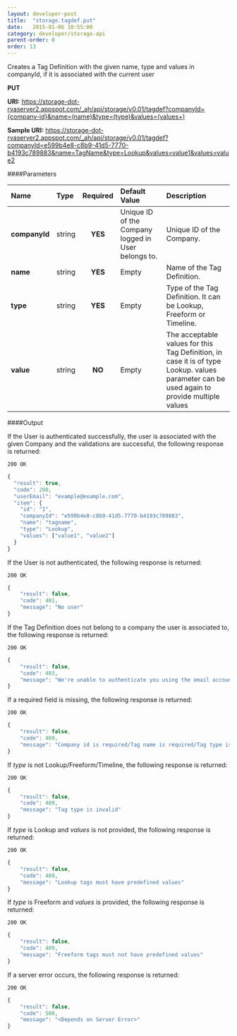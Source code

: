 ```yaml
---
layout: developer-post
title:  "storage.tagdef.put"
date:   2015-01-06 10:55:00
category: developer/storage-api
parent-order: 0
order: 13
---
```


Creates a Tag Definition with the given name, type and values in companyId, if it is associated with the current user

**PUT**

**URI:** https://storage-dot-rvaserver2.appspot.com/_ah/api/storage/v0.01/tagdef?companyId={company-id}&name=(name)&type=(type)&values=(values+)

**Sample URI:** https://storage-dot-rvaserver2.appspot.com/_ah/api/storage/v0.01/tagdef?companyId=e599b4e8-c8b9-41d5-7770-b4193c789883&name=TagName&type=Lookup&values=value1&values=value2

####Parameters

| Name    | Type   | Required | Default Value | Description |
|:--------|:-------|:--------:|:--------------|:------------|
| **companyId**  | string |  **YES**  | Unique ID of the Company logged in User belongs to. | Unique ID of the Company. |
| **name**  | string |  **YES**  | Empty | Name of the Tag Definition. |
| **type**  | string |  **YES**  | Empty | Type of the Tag Definition. It can be Lookup, Freeform or Timeline. |
| **value**  | string |  **NO**  | Empty | The acceptable values for this Tag Definition, in case it is of type Lookup. values parameter can be used again to provide multiple values |

####Output

If the User is authenticated successfully, the user is associated with the given Company and the validations are successful, the following response is returned:

```200 OK```

```javascript
{
  "result": true,
  "code": 200,
  "userEmail": "example@example.com",
  "item": {
    "id": "1",
    "companyId": "e599b4e8-c8b9-41d5-7770-b4193c789883",
    "name": "tagname",
    "type": "Lookup",
    "values": ["value1", "value2"]
  }
}

```

If the User is not authenticated, the following response is returned:

```200 OK```

```javascript
{
    "result": false,
    "code": 401,
    "message": "No user"
}
```

If the Tag Definition does not belong to a company the user is associated to, the following response is returned:

```200 OK```

```javascript
{
    "result": false,
    "code": 403,
    "message": "We're unable to authenticate you using the email account example@example.com"
}
```

If a required field is missing, the following response is returned:

```200 OK```

```javascript
{
    "result": false,
    "code": 409,
    "message": "Company id is required/Tag name is required/Tag type is required"
}
```

If *type* is not Lookup/Freeform/Timeline, the following response is returned:

```200 OK```

```javascript
{
    "result": false,
    "code": 409,
    "message": "Tag type is invalid"
}
```

If *type* is Lookup and *values* is not provided, the following response is returned:

```200 OK```

```javascript
{
    "result": false,
    "code": 409,
    "message": "Lookup tags must have predefined values"
}
```

If *type* is Freeform and *values* is provided, the following response is returned:

```200 OK```

```javascript
{
    "result": false,
    "code": 409,
    "message": "Freeform tags must not have predefined values"
}
```

If a server error occurs, the following response is returned:

```200 OK```

```javascript
{
    "result": false,
    "code": 500,
    "message": "<Depends on Server Error>"
}
```
